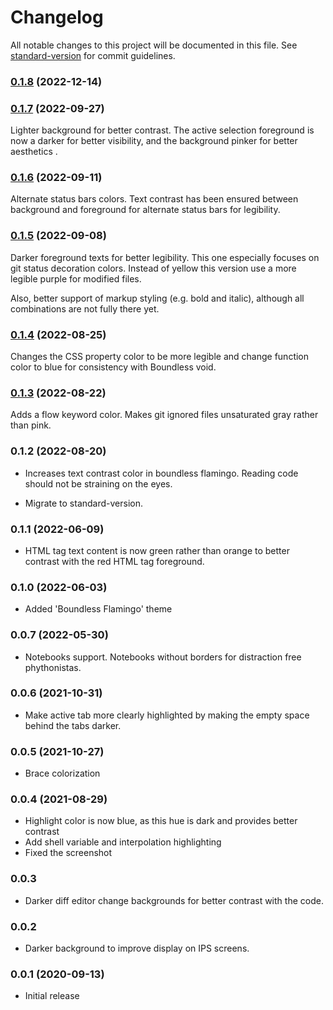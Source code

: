 # Changelog

All notable changes to this project will be documented in this file. See [standard-version](https://github.com/conventional-changelog/standard-version) for commit guidelines.

### [0.1.8](https://github.com/RodrigoRoaRodriguez/boundless/compare/v0.1.7...v0.1.8) (2022-12-14)

### [0.1.7](https://github.com/RodrigoRoaRodriguez/boundless/compare/v0.1.6...v0.1.7) (2022-09-27)

Lighter background for better contrast. The active selection foreground is now a darker for better visibility, and the background pinker for better aesthetics .

### [0.1.6](https://github.com/RodrigoRoaRodriguez/boundless/compare/v0.1.5...v0.1.6) (2022-09-11)

Alternate status bars colors. Text contrast has been ensured between background and foreground for alternate status bars for legibility.

### [0.1.5](https://github.com/RodrigoRoaRodriguez/boundless/compare/v0.1.4...v0.1.5) (2022-09-08)

Darker foreground texts for better legibility. This one especially focuses on git status decoration colors. Instead of yellow this version use a more legible purple for modified files.

Also, better support of markup styling (e.g. bold and italic), although all combinations are not fully there yet.

### [0.1.4](https://github.com/RodrigoRoaRodriguez/boundless/compare/v0.1.3...v0.1.4) (2022-08-25)

Changes the CSS property color to be more legible and change function color to blue for consistency with Boundless void.

### [0.1.3](https://github.com/RodrigoRoaRodriguez/boundless/compare/v0.1.2...v0.1.3) (2022-08-22)

Adds a flow keyword color. Makes git ignored files unsaturated gray rather than pink.

### 0.1.2 (2022-08-20)

- Increases text contrast color in boundless flamingo. Reading code should not be straining on the eyes.

- Migrate to standard-version.

### 0.1.1 (2022-06-09)

- HTML tag text content is now green rather than orange to better contrast with the red HTML tag foreground.

### 0.1.0 (2022-06-03)

- Added 'Boundless Flamingo' theme

### 0.0.7 (2022-05-30)

- Notebooks support. Notebooks without borders for distraction free phythonistas.

### 0.0.6 (2021-10-31)

- Make active tab more clearly highlighted by making the empty space behind the tabs darker.

### 0.0.5 (2021-10-27)

- Brace colorization

### 0.0.4 (2021-08-29)

- Highlight color is now blue, as this hue is dark and provides better contrast
- Add shell variable and interpolation highlighting
- Fixed the screenshot

### 0.0.3

- Darker diff editor change backgrounds for better contrast with the code.

### 0.0.2

- Darker background to improve display on IPS screens.

### 0.0.1 (2020-09-13)

- Initial release
